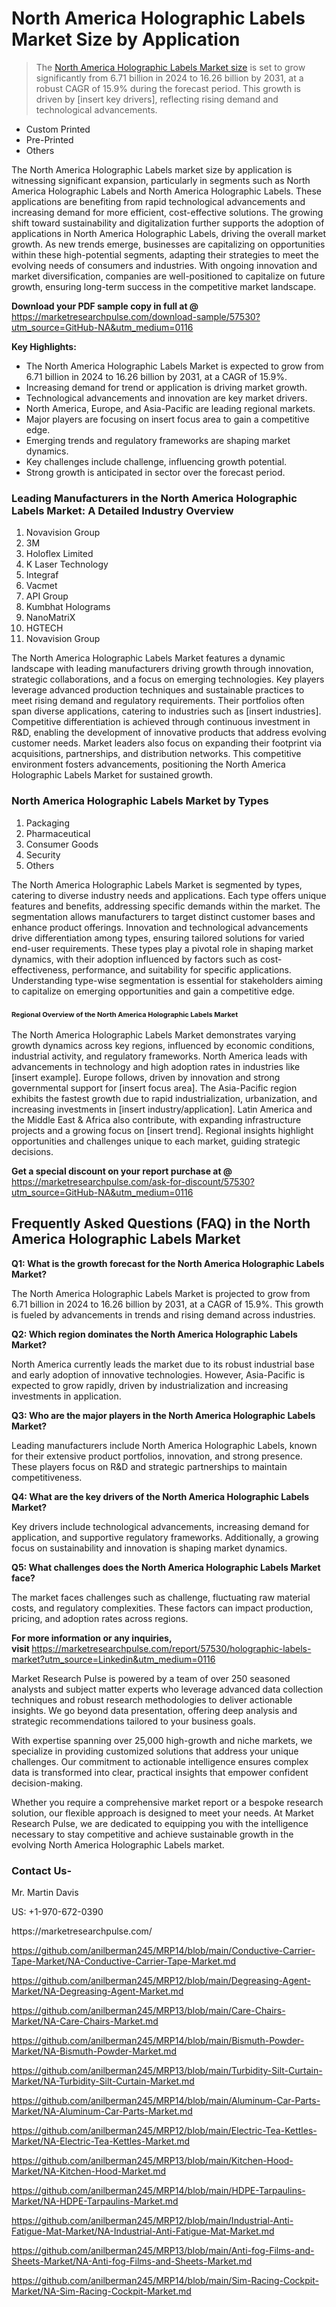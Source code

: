 <h1>North America Holographic Labels Market&nbsp;Size by Application</h1><blockquote><p>The <a href="https://marketresearchpulse.com/download-sample/57530?utm_source=GitHub-NA&amp;utm_medium=0116">North America Holographic Labels Market size</a> is set to grow significantly from 6.71 billion in 2024 to 16.26 billion by 2031, at a robust CAGR of 15.9% during the forecast period. This growth is driven by [insert key drivers], reflecting rising demand and technological advancements.</p></blockquote><ul><li>Custom Printed<li> Pre-Printed<li> Others</li></ul><p>The North America Holographic Labels market size by application is witnessing significant expansion, particularly in segments such as North America Holographic Labels and North America Holographic Labels. These applications are benefiting from rapid technological advancements and increasing demand for more efficient, cost-effective solutions. The growing shift toward sustainability and digitalization further supports the adoption of applications in North America Holographic Labels, driving the overall market growth. As new trends emerge, businesses are capitalizing on opportunities within these high-potential segments, adapting their strategies to meet the evolving needs of consumers and industries. With ongoing innovation and market diversification, companies are well-positioned to capitalize on future growth, ensuring long-term success in the competitive market landscape.</p><p><strong>Download your PDF sample copy in full at @ </strong><a href="https://marketresearchpulse.com/download-sample/57530?utm_source=GitHub-NA&amp;utm_medium=0116">https://marketresearchpulse.com/download-sample/57530?utm_source=GitHub-NA&amp;utm_medium=0116</a></p><p><strong>Key Highlights: </strong></p><ul><li>The North America Holographic Labels Market is expected to grow from 6.71 billion in 2024 to 16.26 billion by 2031, at a CAGR of 15.9%.</li><li>Increasing demand for trend or application is driving market growth.</li><li>Technological advancements and innovation are key market drivers.</li><li>North America, Europe, and Asia-Pacific are leading regional markets.</li><li>Major players are focusing on insert focus area to gain a competitive edge.</li><li>Emerging trends and regulatory frameworks are shaping market dynamics.</li><li>Key challenges include challenge, influencing growth potential.</li><li>Strong growth is anticipated in sector over the forecast period.</li></ul><h3>Leading Manufacturers in the North America Holographic Labels Market: A Detailed Industry Overview</h3><ol><li>Novavision Group</li><li>3M</li><li>Holoflex Limited</li><li>K Laser Technology</li><li>Integraf</li><li>Vacmet</li><li>API Group</li><li>Kumbhat Holograms</li><li>NanoMatriX</li><li>HGTECH</li><li>Novavision Group</li></ol><div class="flex max-w-full flex-col flex-grow"><div class="min-h-8 text-message flex w-full flex-col items-end gap-2 whitespace-normal break-words [.text-message+&amp;]:mt-5" dir="auto" data-message-author-role="assistant" data-message-id="fd8432e4-4910-450d-b182-61b7bfb0a01f" data-message-model-slug="gpt-4o"><div class="flex w-full flex-col gap-1 empty:hidden first:pt-[3px]"><div class="markdown prose w-full break-words dark:prose-invert light"><p>The North America Holographic Labels Market features a dynamic landscape with leading manufacturers driving growth through innovation, strategic collaborations, and a focus on emerging technologies. Key players leverage advanced production techniques and sustainable practices to meet rising demand and regulatory requirements. Their portfolios often span diverse applications, catering to industries such as [insert industries]. Competitive differentiation is achieved through continuous investment in R&amp;D, enabling the development of innovative products that address evolving customer needs. Market leaders also focus on expanding their footprint via acquisitions, partnerships, and distribution networks. This competitive environment fosters advancements, positioning the North America Holographic Labels Market for sustained growth.</p></div></div></div></div><h3>North America Holographic Labels Market by Types</h3><ol><li>Packaging<li> Pharmaceutical<li> Consumer Goods<li> Security<li> Others</li></ol><div class="flex max-w-full flex-col flex-grow"><div class="min-h-8 text-message flex w-full flex-col items-end gap-2 whitespace-normal break-words [.text-message+&amp;]:mt-5" dir="auto" data-message-author-role="assistant" data-message-id="084470be-0bb7-4664-bddf-5156b4f41249" data-message-model-slug="gpt-4o-mini"><div class="flex w-full flex-col gap-1 empty:hidden first:pt-[3px]"><div class="markdown prose w-full break-words dark:prose-invert light"><p>The North America Holographic Labels Market is segmented by types, catering to diverse industry needs and applications. Each type offers unique features and benefits, addressing specific demands within the market. The segmentation allows manufacturers to target distinct customer bases and enhance product offerings. Innovation and technological advancements drive differentiation among types, ensuring tailored solutions for varied end-user requirements. These types play a pivotal role in shaping market dynamics, with their adoption influenced by factors such as cost-effectiveness, performance, and suitability for specific applications. Understanding type-wise segmentation is essential for stakeholders aiming to capitalize on emerging opportunities and gain a competitive edge.</p></div></div></div></div><h3><span style="font-size: 11px;">Regional Overview of the North America Holographic Labels Market</span></h3><div class="flex max-w-full flex-col flex-grow"><div class="min-h-8 text-message flex w-full flex-col items-end gap-2 whitespace-normal break-words [.text-message+&amp;]:mt-5" dir="auto" data-message-author-role="assistant" data-message-id="e9038762-ce64-4e30-91c9-9bd413514231" data-message-model-slug="gpt-4o-mini"><div class="flex w-full flex-col gap-1 empty:hidden first:pt-[3px]"><div class="markdown prose w-full break-words dark:prose-invert light"><p>The North America Holographic Labels Market demonstrates varying growth dynamics across key regions, influenced by economic conditions, industrial activity, and regulatory frameworks. North America leads with advancements in technology and high adoption rates in industries like [insert example]. Europe follows, driven by innovation and strong governmental support for [insert focus area]. The Asia-Pacific region exhibits the fastest growth due to rapid industrialization, urbanization, and increasing investments in [insert industry/application]. Latin America and the Middle East &amp; Africa also contribute, with expanding infrastructure projects and a growing focus on [insert trend]. Regional insights highlight opportunities and challenges unique to each market, guiding strategic decisions.</p></div></div></div></div><p><strong>Get a special discount on your report purchase at @ </strong><a href="https://marketresearchpulse.com/ask-for-discount/57530?utm_source=GitHub-NA&amp;utm_medium=0116">https://marketresearchpulse.com/ask-for-discount/57530?utm_source=GitHub-NA&amp;utm_medium=0116</a></p><h2>Frequently Asked Questions (FAQ) in the North America Holographic Labels Market</h2><p><strong>Q1: What is the growth forecast for the North America Holographic Labels Market?</strong></p><p>The North America Holographic Labels Market is projected to grow from 6.71 billion in 2024 to 16.26 billion by 2031, at a CAGR of 15.9%. This growth is fueled by advancements in trends and rising demand across industries.</p><p><strong>Q2: Which region dominates the North America Holographic Labels Market?</strong></p><p>North America currently leads the market due to its robust industrial base and early adoption of innovative technologies. However, Asia-Pacific is expected to grow rapidly, driven by industrialization and increasing investments in application.</p><p><strong>Q3: Who are the major players in the North America Holographic Labels Market?</strong></p><p>Leading manufacturers include North America Holographic Labels, known for their extensive product portfolios, innovation, and strong presence. These players focus on R&amp;D and strategic partnerships to maintain competitiveness.</p><p><strong>Q4: What are the key drivers of the North America Holographic Labels Market?</strong></p><p>Key drivers include technological advancements, increasing demand for application, and supportive regulatory frameworks. Additionally, a growing focus on sustainability and innovation is shaping market dynamics.</p><p><strong>Q5: What challenges does the North America Holographic Labels Market face?</strong></p><p>The market faces challenges such as challenge, fluctuating raw material costs, and regulatory complexities. These factors can impact production, pricing, and adoption rates across regions.</p><p><strong>For more information or any inquiries, visit&nbsp;</strong><a href="https://marketresearchpulse.com/report/57530/holographic-labels-market?utm_source=Linkedin&utm_medium=0116">https://marketresearchpulse.com/report/57530/holographic-labels-market?utm_source=Linkedin&utm_medium=0116</a></p><p>Market Research Pulse is powered by a team of over 250 seasoned analysts and subject matter experts who leverage advanced data collection techniques and robust research methodologies to deliver actionable insights. We go beyond data presentation, offering deep analysis and strategic recommendations tailored to your business goals.</p><p>With expertise spanning over 25,000 high-growth and niche markets, we specialize in providing customized solutions that address your unique challenges. Our commitment to actionable intelligence ensures complex data is transformed into clear, practical insights that empower confident decision-making.</p><p>Whether you require a comprehensive market report or a bespoke research solution, our flexible approach is designed to meet your needs. At Market Research Pulse, we are dedicated to equipping you with the intelligence necessary to stay competitive and achieve sustainable growth in the evolving North America Holographic Labels market.</p><h3><strong>Contact Us-</strong></h3><p>Mr. Martin Davis</p><p>US: +1-970-672-0390</p><p>https://marketresearchpulse.com/</p><p><a href="https://github.com/anilberman245/MRP14/blob/main/Conductive-Carrier-Tape-Market/NA-Conductive-Carrier-Tape-Market.md">https://github.com/anilberman245/MRP14/blob/main/Conductive-Carrier-Tape-Market/NA-Conductive-Carrier-Tape-Market.md</a></p><p><a href="https://github.com/anilberman245/MRP12/blob/main/Degreasing-Agent-Market/NA-Degreasing-Agent-Market.md">https://github.com/anilberman245/MRP12/blob/main/Degreasing-Agent-Market/NA-Degreasing-Agent-Market.md</a></p><p><a href="https://github.com/anilberman245/MRP13/blob/main/Care-Chairs-Market/NA-Care-Chairs-Market.md">https://github.com/anilberman245/MRP13/blob/main/Care-Chairs-Market/NA-Care-Chairs-Market.md</a></p><p><a href="https://github.com/anilberman245/MRP14/blob/main/Bismuth-Powder-Market/NA-Bismuth-Powder-Market.md">https://github.com/anilberman245/MRP14/blob/main/Bismuth-Powder-Market/NA-Bismuth-Powder-Market.md</a></p><p><a href="https://github.com/anilberman245/MRP13/blob/main/Turbidity-Silt-Curtain-Market/NA-Turbidity-Silt-Curtain-Market.md">https://github.com/anilberman245/MRP13/blob/main/Turbidity-Silt-Curtain-Market/NA-Turbidity-Silt-Curtain-Market.md</a></p><p><a href="https://github.com/anilberman245/MRP14/blob/main/Aluminum-Car-Parts-Market/NA-Aluminum-Car-Parts-Market.md">https://github.com/anilberman245/MRP14/blob/main/Aluminum-Car-Parts-Market/NA-Aluminum-Car-Parts-Market.md</a></p><p><a href="https://github.com/anilberman245/MRP12/blob/main/Electric-Tea-Kettles-Market/NA-Electric-Tea-Kettles-Market.md">https://github.com/anilberman245/MRP12/blob/main/Electric-Tea-Kettles-Market/NA-Electric-Tea-Kettles-Market.md</a></p><p><a href="https://github.com/anilberman245/MRP13/blob/main/Kitchen-Hood-Market/NA-Kitchen-Hood-Market.md">https://github.com/anilberman245/MRP13/blob/main/Kitchen-Hood-Market/NA-Kitchen-Hood-Market.md</a></p><p><a href="https://github.com/anilberman245/MRP14/blob/main/HDPE-Tarpaulins-Market/NA-HDPE-Tarpaulins-Market.md">https://github.com/anilberman245/MRP14/blob/main/HDPE-Tarpaulins-Market/NA-HDPE-Tarpaulins-Market.md</a></p><p><a href="https://github.com/anilberman245/MRP12/blob/main/Industrial-Anti-Fatigue-Mat-Market/NA-Industrial-Anti-Fatigue-Mat-Market.md">https://github.com/anilberman245/MRP12/blob/main/Industrial-Anti-Fatigue-Mat-Market/NA-Industrial-Anti-Fatigue-Mat-Market.md</a></p><p><a href="https://github.com/anilberman245/MRP13/blob/main/Anti-fog-Films-and-Sheets-Market/NA-Anti-fog-Films-and-Sheets-Market.md">https://github.com/anilberman245/MRP13/blob/main/Anti-fog-Films-and-Sheets-Market/NA-Anti-fog-Films-and-Sheets-Market.md</a></p><p><a href="https://github.com/anilberman245/MRP14/blob/main/Sim-Racing-Cockpit-Market/NA-Sim-Racing-Cockpit-Market.md">https://github.com/anilberman245/MRP14/blob/main/Sim-Racing-Cockpit-Market/NA-Sim-Racing-Cockpit-Market.md</a></p>
